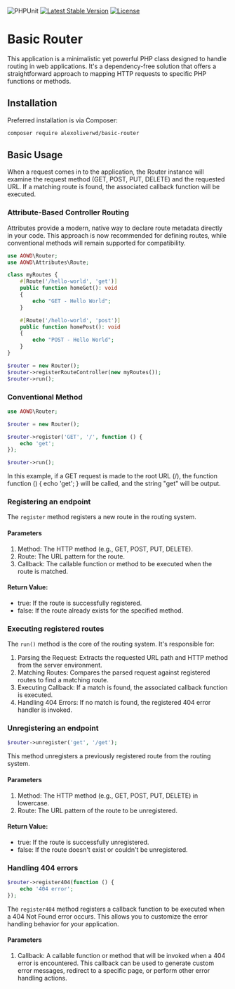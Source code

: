 ![PHPUnit](https://github.com/aoliverwd/basic-router/actions/workflows/ci.yml/badge.svg) [![Latest Stable Version](https://poser.pugx.org/alexoliverwd/basic-router/v)](//packagist.org/packages/alexoliverwd/basic-router) [![License](https://poser.pugx.org/alexoliverwd/basic-router/license)](//packagist.org/packages/alexoliverwd/basic-router)

# Basic Router

This application is a minimalistic yet powerful PHP class designed to handle routing in web applications. It's a dependency-free solution that offers a straightforward approach to mapping HTTP requests to specific PHP functions or methods.

## Installation

Preferred installation is via Composer:

```bash
composer require alexoliverwd/basic-router
```

## Basic Usage

When a request comes in to the application, the Router instance will examine the request method (GET, POST, PUT, DELETE) and the requested URL. If a matching route is found, the associated callback function will be executed.
### Attribute-Based Controller Routing

Attributes provide a modern, native way to declare route metadata directly in your code. This approach is now recommended for defining routes, while conventional methods will remain supported for compatibility.

```php
use AOWD\Router;
use AOWD\Attributes\Route;

class myRoutes {
    #[Route('/hello-world', 'get')]
    public function homeGet(): void
    {
        echo "GET - Hello World";
    }

    #[Route('/hello-world', 'post')]
    public function homePost(): void
    {
        echo "POST - Hello World";
    }
}

$router = new Router();
$router->registerRouteController(new myRoutes());
$router->run();
```

### Conventional Method

```php
use AOWD\Router;

$router = new Router();

$router->register('GET', '/', function () {
    echo 'get';
});

$router->run();
```

In this example, if a GET request is made to the root URL (/), the function function () { echo 'get'; } will be called, and the string "get" will be output.

### Registering an endpoint

The ```register``` method registers a new route in the routing system.
#### Parameters

1. Method: The HTTP method (e.g., GET, POST, PUT, DELETE).
2. Route: The URL pattern for the route.
3. Callback: The callable function or method to be executed when the route is matched.

#### Return Value:

* true: If the route is successfully registered.
* false: If the route already exists for the specified method.


### Executing registered routes

The ```run()``` method is the core of the routing system. It's responsible for:

1. Parsing the Request: Extracts the requested URL path and HTTP method from the server environment.
2. Matching Routes: Compares the parsed request against registered routes to find a matching route.
3. Executing Callback: If a match is found, the associated callback function is executed.
4. Handling 404 Errors: If no match is found, the registered 404 error handler is invoked.


### Unregistering an endpoint

```php
$router->unregister('get', '/get');
```

This method unregisters a previously registered route from the routing system.

#### Parameters

1. Method: The HTTP method (e.g., GET, POST, PUT, DELETE) in lowercase.
2. Route: The URL pattern of the route to be unregistered.

#### Return Value:

* true: If the route is successfully unregistered.
* false: If the route doesn't exist or couldn't be unregistered.


### Handling 404 errors

```php
$router->register404(function () {
    echo '404 error';
});
```

The ```register404``` method registers a callback function to be executed when a 404 Not Found error occurs. This allows you to customize the error handling behavior for your application.

#### Parameters

1. Callback: A callable function or method that will be invoked when a 404 error is encountered. This callback can be used to generate custom error messages, redirect to a specific page, or perform other error handling actions.